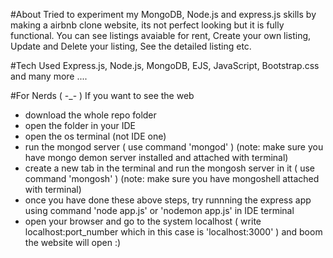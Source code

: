 #About
Tried to experiment my MongoDB, Node.js and express.js skills by making a airbnb clone website, its not perfect looking but it is fully functional. You can see listings avaiable for rent, Create your own listing, Update and Delete your listing, See the detailed listing etc.

#Tech Used
Express.js, Node.js, MongoDB, EJS, JavaScript, Bootstrap.css and many more ....

#For Nerds ( -_- )
If you want to see the web
- download the whole repo folder
- open the folder in your IDE
- open the os terminal (not IDE one)
- run the mongod server ( use command 'mongod' ) (note: make sure you have mongo demon server installed and attached with terminal)
- create a new tab in the terminal and run the mongosh server in it ( use command 'mongosh' ) (note: make sure you have mongoshell attached with terminal)
- once you have done these above steps, try runnning the express app using command 'node app.js' or 'nodemon app.js' in IDE terminal
- open your browser and go to the system localhost ( write localhost:port_number which in this case is 'localhost:3000' ) and boom the website will open :)
